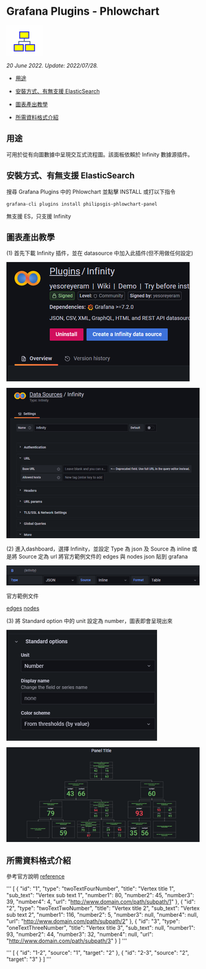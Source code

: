 # Grafana Plugins - Phlowchart

![img](Phlowchart_icon.png)

*20 June 2022. Update: 2022/07/28.*

* [用途](#use)

* [安裝方式、有無支援 ElasticSearch](#install)

* [圖表產出教學](#teach)

* [所需資料格式介紹](#data)

<h2 id="use">用途</h2>

可用於從有向圖數據中呈現交互式流程圖。該面板依賴於 Infinity 數據源插件。

<h2 id="install">安裝方式、有無支援 ElasticSearch</h2>

搜尋 Grafana Plugins 中的 Phlowchart 並點擊 INSTALL 或打以下指令

    grafana-cli plugins install philipsgis-phlowchart-panel

無支援 ES，只支援 Infinity

<h2 id="teach">圖表產出教學</h2>

(1) 首先下載 Infinity 插件，並在 datasource 中加入此插件(但不用做任何設定)

![img](Phlowchart_install.png)

![img](Phlowchart_datasource.png)

(2) 進入dashboard，選擇 Infinity，並設定 Type 為 json 及 Source 為 inline 或是將 Source 定為 url 將官方範例文件的 edges 與 nodes json 貼到 grafana

![](Phlowchart_setting.png)

官方範例文件

[edges](https://raw.githubusercontent.com/philips-labs/grafana-bpm-plugin/main/sample_data/edges.json)
[nodes](https://raw.githubusercontent.com/philips-labs/grafana-bpm-plugin/main/sample_data/nodes.json)

(3) 將 Standard option 中的 unit 設定為 number，圖表即會呈現出來

![img](Phlowchart_setting(2).png)

![img](Phlowchart_sample.png)

<h2 id="data">所需資料格式介紹</h2>

參考官方說明 [reference](https://grafana.com/grafana/plugins/philipsgis-phlowchart-panel/)

'''
[
   {
      "id": "1",
      "type": "twoTextFourNumber",
      "title": "Vertex title 1",
      "sub_text": "Vertex sub text 1",
      "number1": 80,
      "number2": 45,
      "number3": 39,
      "number4": 4,
      "url": "http://www.domain.com/path/subpath/1"
   },
   {
      "id": "2",
      "type": "twoTextTwoNumber",
      "title": "Vertex title 2",
      "sub_text": "Vertex sub text 2",
      "number1": 116,
      "number2": 5,
      "number3": null,
      "number4": null,
      "url": "http://www.domain.com/path/subpath/2"
   },
   {
      "id": "3",
      "type": "oneTextThreeNumber",
      "title": "Vertex title 3",
      "sub_text": null,
      "number1": 93,
      "number2": 44,
      "number3": 32,
      "number4": null,
      "url": "http://www.domain.com/path/subpath/3"
   }
]
'''

'''
[
   {
      "id": "1-2",
      "source": "1",
      "target": "2"
   },
   {
      "id": "2-3",
      "source": "2",
      "target": "3"
   }
]
'''
